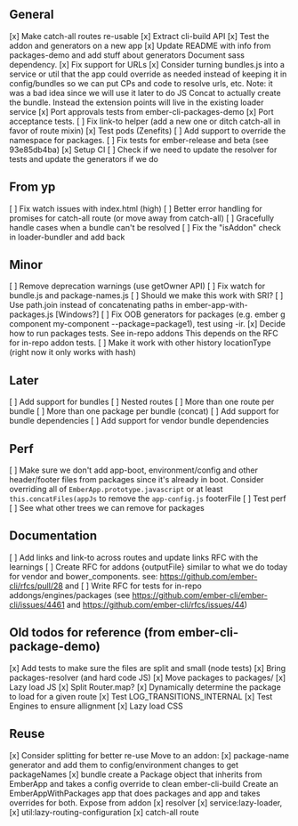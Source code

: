 ## General

[x] Make catch-all routes re-usable
[x] Extract cli-build API
[x] Test the addon and generators on a new app
[x] Update README with info from packages-demo and add stuff about generators
  Document sass dependency.
[x] Fix support for URLs
[x] Consider turning bundles.js into a service or util that the app could override
  as needed instead of keeping it in config/bundles so we can put CPs and code to resolve urls, etc.
  Note: it was a bad idea since we will use it later to do JS Concat to actually create the bundle.
  Instead the extension points will live in the existing loader service
[x] Port approvals tests from ember-cli-packages-demo
[x] Port acceptance tests.
[ ] Fix link-to helper (add a new one or ditch catch-all in favor of route mixin)
[x] Test pods (Zenefits)
[ ] Add support to override the namespace for packages. 
[ ] Fix tests for ember-release and beta (see 93e85db4ba)
[x] Setup CI
[ ] Check if we need to update the resolver for tests and update the generators if we do

## From yp
[ ] Fix watch issues with index.html (high)
[ ] Better error handling for promises for catch-all route (or move away from catch-all)
  [ ] Gracefully handle cases when a bundle can't be resolved
[ ] Fix the "isAddon" check in loader-bundler and add back


## Minor
[ ] Remove deprecation warnings (use getOwner API)
[ ] Fix watch for bundle.js and package-names.js
[ ] Should we make this work with SRI? 
[ ] Use path.join instead of concatenating paths in ember-app-with-packages.js [Windows?]
[ ] Fix OOB generators for packages (e.g. ember g component my-component --package=package1), test using -ir.
[x] Decide how to run packages tests. See in-repo addons
  This depends on the RFC for in-repo addon tests.
[ ] Make it work with other history locationType (right now it only works with hash)

## Later

[ ] Add support for bundles
  [ ] Nested routes
  [ ] More than one route per bundle
  [ ] More than one package per bundle (concat)
[ ] Add support for bundle dependencies
[ ] Add support for vendor bundle dependencies


## Perf

[ ] Make sure we don't add app-boot, environment/config and other header/footer files from packages since it's already in boot.
  Consider overriding all of  `EmberApp.prototype.javascript` or at least `this.concatFiles(appJs` to remove the `app-config.js` footerFile
[ ] Test perf
[ ] See what other trees we can remove for packages

## Documentation
[ ] Add links and link-to across routes and update links RFC with the learnings
[ ] Create RFC for addons {outputFile} similar to what we do today for vendor and bower_components.
  see: https://github.com/ember-cli/rfcs/pull/28 and
[ ] Write RFC for tests for in-repo addongs/engines/packages (see https://github.com/ember-cli/ember-cli/issues/4461 and https://github.com/ember-cli/rfcs/issues/44)

## Old todos for reference (from ember-cli-package-demo)
[x] Add tests to make sure the files are split and small (node tests)
[x] Bring packages-resolver (and hard code JS)
[x] Move packages to packages/
[x] Lazy load JS
  [x] Split Router.map?
  [x] Dynamically determine the package to load for a given route
  [x] Test LOG_TRANSITIONS_INTERNAL
  [x] Test Engines to ensure allignment
[x] Lazy load CSS


## Reuse

[x] Consider splitting for better re-use
  Move to an addon:
    [x] package-name generator and add them to config/environment changes to get packageNames
    [x] bundle
    create a Package object that inherits from EmberApp and takes a config override to clean ember-cli-build
    Create an EmberAppWithPackages app that does packages and app and takes overrides for both.
    Expose from addon
    [x] resolver
    [x] service:lazy-loader,
    [x] util:lazy-routing-configuration
    [x] catch-all route
